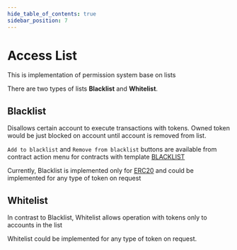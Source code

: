 ```yaml
---
hide_table_of_contents: true
sidebar_position: 7
---
```


# Access List

This is implementation of permission system base on lists

There are two types of lists **Blacklist** and **Whitelist**.

## Blacklist

Disallows certain account to execute transactions with tokens. Owned token would be just blocked on account until account is removed from list.

`Add to blacklist` and `Remove from blacklist` buttons are available from contract action menu for contracts with template [BLACKLIST](/admin/hierarchy/ERC20/contract/)

Currently, Blacklist is implemented only for [ERC20](/admin/category/erc20/) and could be implemented for any type of token on request

## Whitelist

In contrast to Blacklist, Whitelist allows operation with tokens only to accounts in the list

Whitelist could be implemented for any type of token on request.
